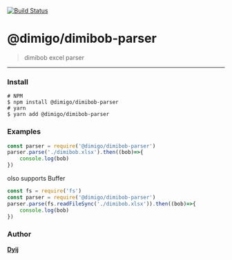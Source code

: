 [![Build Status](https://travis-ci.com/Muzihuzi/dimibob-parser.svg?branch=main)](https://travis-ci.com/Muzihuzi/dimibob-parser)
# @dimigo/dimibob-parser

> dimibob excel parser

---


### Install

```
# NPM
$ npm install @dimigo/dimibob-parser
# yarn
$ yarn add @dimigo/dimibob-parser
```

### Examples

```js
const parser = require('@dimigo/dimibob-parser')
parser.parse('./dimibob.xlsx').then((bob)=>{
    console.log(bob)
})

```
olso supports Buffer
```js
const fs = require('fs')
const parser = require('@dimigo/dimibob-parser')
parser.parse(fs.readFileSync('./dimibob.xlsx')).then((bob)=>{
    console.log(bob)
})
```

### Author

**[Dyij](https://github.com/Muzihuzi)**


